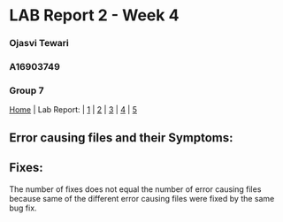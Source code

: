 # LAB Report 2 - Week 4
### Ojasvi Tewari
### A16903749
### Group 7

[Home](index.html) | Lab Report: | [1](lab-report-1-week-2.html) | [2](404.html) | [3](404.html) | [4](404.html) | [5](404.html)

## Error causing files and their Symptoms:

## Fixes:
The number of fixes does not equal the number of error causing files because same of the different error causing files were fixed by the same bug fix.
